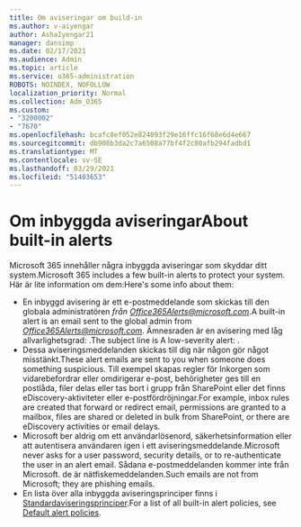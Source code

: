 ```yaml
---
title: Om aviseringar om build-in
ms.author: v-aiyengar
author: AshaIyengar21
manager: dansimp
ms.date: 02/17/2021
ms.audience: Admin
ms.topic: article
ms.service: o365-administration
ROBOTS: NOINDEX, NOFOLLOW
localization_priority: Normal
ms.collection: Adm_O365
ms.custom:
- "3200002"
- "7670"
ms.openlocfilehash: bcafc8ef052e824093f29e16ffc16f68e6d4e667
ms.sourcegitcommit: db908b3da2c7a6508a77bf4f2c80afb294fadbd1
ms.translationtype: MT
ms.contentlocale: sv-SE
ms.lasthandoff: 03/29/2021
ms.locfileid: "51403653"
---
```

# <a name="about-built-in-alerts"></a><span data-ttu-id="f40ce-102">Om inbyggda aviseringar</span><span class="sxs-lookup"><span data-stu-id="f40ce-102">About built-in alerts</span></span>

<span data-ttu-id="f40ce-103">Microsoft 365 innehåller några inbyggda aviseringar som skyddar ditt system.</span><span class="sxs-lookup"><span data-stu-id="f40ce-103">Microsoft 365 includes a few built-in alerts to protect your system.</span></span> <span data-ttu-id="f40ce-104">Här är lite information om dem:</span><span class="sxs-lookup"><span data-stu-id="f40ce-104">Here's some info about them:</span></span>

- <span data-ttu-id="f40ce-105">En inbyggd avisering är ett e-postmeddelande som skickas till den globala administratören *från Office365Alerts@microsoft.com*.</span><span class="sxs-lookup"><span data-stu-id="f40ce-105">A built-in alert is an email sent to the global admin from *Office365Alerts@microsoft.com*.</span></span> <span data-ttu-id="f40ce-106">Ämnesraden är en avisering med låg allvarlighetsgrad: <name of alert policy> .</span><span class="sxs-lookup"><span data-stu-id="f40ce-106">The subject line is A low-severity alert: <name of alert policy>.</span></span>
- <span data-ttu-id="f40ce-107">Dessa aviseringsmeddelanden skickas till dig när någon gör något misstänkt.</span><span class="sxs-lookup"><span data-stu-id="f40ce-107">These alert emails are sent to you when someone does something suspicious.</span></span> <span data-ttu-id="f40ce-108">Till exempel skapas regler för Inkorgen som vidarebefordrar eller omdirigerar e-post, behörigheter ges till en postlåda, filer delas eller tas bort i grupp från SharePoint eller det finns eDiscovery-aktiviteter eller e-postfördröjningar.</span><span class="sxs-lookup"><span data-stu-id="f40ce-108">For example, inbox rules are created that forward or redirect email, permissions are granted to a mailbox, files are shared or deleted in bulk from SharePoint, or there are eDiscovery activities or email delays.</span></span>
- <span data-ttu-id="f40ce-109">Microsoft ber aldrig om ett användarlösenord, säkerhetsinformation eller att autentisera användaren igen i ett aviseringsmeddelande.</span><span class="sxs-lookup"><span data-stu-id="f40ce-109">Microsoft never asks for a user password, security details, or to re-authenticate the user in an alert email.</span></span> <span data-ttu-id="f40ce-110">Sådana e-postmeddelanden kommer inte från Microsoft. de är nätfiskemeddelanden.</span><span class="sxs-lookup"><span data-stu-id="f40ce-110">Such emails are not from Microsoft; they are phishing emails.</span></span>
- <span data-ttu-id="f40ce-111">En lista över alla inbyggda aviseringsprinciper finns i [Standardaviseringsprinciper](https://go.microsoft.com/fwlink/?linkid=2103170).</span><span class="sxs-lookup"><span data-stu-id="f40ce-111">For a list of all built-in alert policies, see [Default alert policies](https://go.microsoft.com/fwlink/?linkid=2103170).</span></span>